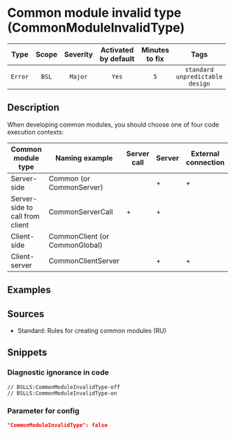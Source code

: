# Common module invalid type (CommonModuleInvalidType)

 |  Type   | Scope | Severity | Activated<br>by default | Minutes<br>to fix |                         Tags                          |
 |:-------:|:-----:|:--------:|:-----------------------------:|:-----------------------:|:-----------------------------------------------------:|
 | `Error` | `BSL` | `Major`  |             `Yes`             |           `5`           | `standard`<br>`unpredictable`<br>`design` | 

<!-- Блоки выше заполняются автоматически, не трогать -->
## Description

When developing common modules, you should choose one of four code execution contexts:

| Common module type              | Naming example                 | Server call | Server | External connection | Client (Ordinary application) | Client (Managed application) |
| ------------------------------- | ------------------------------ | ----------- | ------ | ------------------- | ----------------------------- | ---------------------------- |
| Server-side                     | Common (or CommonServer)       |             | +      | +                   | +                             |                              |
| Server-side to call from client | CommonServerCall               | +           | +      |                     |                               |                              |
| Client-side                     | CommonClient (or CommonGlobal) |             |        |                     | +                             | +                            |
| Client-server                   | CommonClientServer             |             | +      | +                   | +                             | +                            |


## Examples
<!-- В данном разделе приводятся примеры, на которые диагностика срабатывает, а также можно привести пример, как можно исправить ситуацию -->

## Sources

* Standard: Rules for creating common modules (RU)

## Snippets

<!-- Блоки ниже заполняются автоматически, не трогать -->
### Diagnostic ignorance in code

```bsl
// BSLLS:CommonModuleInvalidType-off
// BSLLS:CommonModuleInvalidType-on
```

### Parameter for config

```json
"CommonModuleInvalidType": false
```
